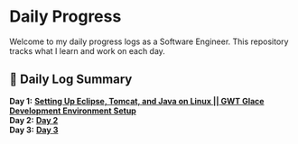 # Daily Progress

Welcome to my daily progress logs as a Software Engineer. This repository tracks what I learn and work on each day.

## 📅 Daily Log Summary

 **Day 1:** [**Setting Up Eclipse, Tomcat, and Java on Linux || GWT Glace Development Environment Setup**](Day1-README.md) <br>
 **Day 2:** [**Day 2**](Day2-README.md) <br>
 **Day 3:** [**Day 3**](Day3-README.md) <br>
